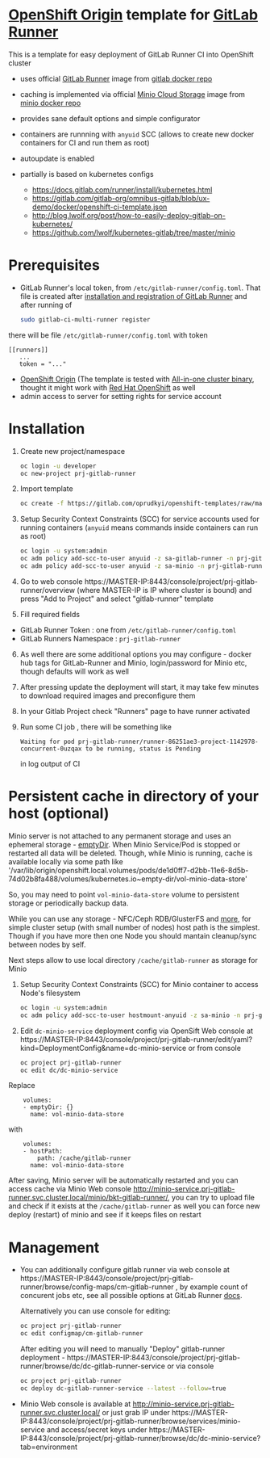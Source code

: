 [OpenShift Origin](https://www.openshift.org/) template for [GitLab Runner](https://gitlab.com/gitlab-org/gitlab-ci-multi-runner)
==============

This is a template for easy deployment of GitLab Runner CI into OpenShift cluster 

 - uses official [GitLab Runner](https://gitlab.com/gitlab-org/gitlab-ci-multi-runner) image from [gitlab docker repo](https://hub.docker.com/r/gitlab/gitlab-runner/) 
 - caching is implemented via official [Minio Cloud Storage](https://www.minio.io/) image from [minio docker repo](https://hub.docker.com/r/minio/minio/)
 - provides sane default options and simple configurator
 - containers are runnning with `anyuid` SCC (allows to create new docker containers for CI and run them as root)
 - autoupdate is enabled 
 - partially is based on kubernetes configs 
	
	- https://docs.gitlab.com/runner/install/kubernetes.html
	- https://gitlab.com/gitlab-org/omnibus-gitlab/blob/ux-demo/docker/openshift-ci-template.json
	- http://blog.lwolf.org/post/how-to-easily-deploy-gitlab-on-kubernetes/
	- https://github.com/lwolf/kubernetes-gitlab/tree/master/minio

Prerequisites 
==============

 - GitLab Runner's local token, from `/etc/gitlab-runner/config.toml`. That file is created after 
 [installation and registration of GitLab Runner](https://docs.gitlab.com/runner/install/)
 and after running of 
	```sh
	sudo gitlab-ci-multi-runner register
	```
 there will be file `/etc/gitlab-runner/config.toml` with token 
 ```
[[runners]]
	...
	token = "..."
 ```

 - [OpenShift Origin](https://www.openshift.org/) (The template is tested with [All-in-one cluster binary](https://github.com/openshift/origin/blob/master/docs/cluster_up_down.md), thought it might work with [Red Hat OpenShift](https://www.openshift.com/) as well
 - admin access to server for setting rights for service account 


Installation
==============

1. Create new project/namespace 

	```sh
	oc login -u developer
	oc new-project prj-gitlab-runner
	```

2. Import template

	```sh
	oc create -f https://gitlab.com/oprudkyi/openshift-templates/raw/master/gitlab-runner/gitlab-runner.yaml -n prj-gitlab-runner
	```

3. Setup Security Context Constraints (SCC) for service accounts used for running containers (`anyuid` means commands inside containers can run as root)

	```sh
	oc login -u system:admin
	oc adm policy add-scc-to-user anyuid -z sa-gitlab-runner -n prj-gitlab-runner
	oc adm policy add-scc-to-user anyuid -z sa-minio -n prj-gitlab-runner
	```

4. Go to web console https://MASTER-IP:8443/console/project/prj-gitlab-runner/overview (where MASTER-IP is IP where cluster is bound) and press "Add to Project" and select "gitlab-runner" template

5. Fill required fields
  - GitLab Runner Token : one from `/etc/gitlab-runner/config.toml`
  - GitLab Runners Namespace : `prj-gitlab-runner`

6. As well there are some additional options you may configure - docker hub tags for GitLab-Runner and Minio, login/password for Minio etc, though defaults will work as well

7. After pressing update the deployment will start, it may take few minutes to download required images and preconfigure them 

8. In your Gitlab Project check "Runners" page to have runner activated 

9. Run some CI job , there will be something like 

	```
	Waiting for pod prj-gitlab-runner/runner-86251ae3-project-1142978-concurrent-0uzqax to be running, status is Pending
	```
	in log output of CI 


Persistent cache in directory of your host (optional)
==============

Minio server is not attached to any permanent storage and uses an ephemeral storage - [emptyDir](http://kubernetes.io/docs/user-guide/volumes/#emptydir). When Minio Service/Pod is stopped or restarted all data will be deleted. 
Though, while Minio is running, cache is available locally via some path like '/var/lib/origin/openshift.local.volumes/pods/de1d0ff7-d2bb-11e6-8d5b-74d02b8fa488/volumes/kubernetes.io~empty-dir/vol-minio-data-store'

So, you may need to point `vol-minio-data-store` volume to persistent storage or periodically backup data.

While you can use any storage - NFC/Ceph RDB/GlusterFS and [more](https://docs.openshift.org/latest/install_config/persistent_storage/index.html), 
for simple cluster setup (with small number of nodes) host path is the simplest. Though if you have more then one Node you should mantain cleanup/sync between nodes by self. 

Next steps allow to use local directory `/cache/gitlab-runner` as storage for Minio 

1. Setup Security Context Constraints (SCC) for Minio container to access Node's filesystem

	```sh
	oc login -u system:admin
	oc adm policy add-scc-to-user hostmount-anyuid -z sa-minio -n prj-gitlab-runner
	```
3. Edit `dc-minio-service` deployment config via OpenSift Web console 
at https://MASTER-IP:8443/console/project/prj-gitlab-runner/edit/yaml?kind=DeploymentConfig&name=dc-minio-service 
or from console 
	```sh
	oc project prj-gitlab-runner
	oc edit dc/dc-minio-service
	```

  Replace 
  ```
      volumes:
      - emptyDir: {}
        name: vol-minio-data-store
  ```

  with 
  ```
      volumes:
      - hostPath: 
          path: /cache/gitlab-runner
        name: vol-minio-data-store
  ```

  After saving, Minio server will be automatically restarted and you can access cache via 
  Minio Web console http://minio-service.prj-gitlab-runner.svc.cluster.local/minio/bkt-gitlab-runner/, 
  you can try to upload file and check if it exists at the `/cache/gitlab-runner`
  as well you can force new deploy (restart) of minio and see if it keeps files on restart


Management
==============

- You can additionally configure gitlab runner via web console at https://MASTER-IP:8443/console/project/prj-gitlab-runner/browse/config-maps/cm-gitlab-runner , by example count of concurent jobs etc, see all possible options at GitLab Runner [docs](https://docs.gitlab.com/runner/configuration/advanced-configuration.html).

	Alternatively you can use console for editing:
	```sh
	oc project prj-gitlab-runner
	oc edit configmap/cm-gitlab-runner
	```

	After editing you will need to manually "Deploy" gitlab-runner deployment - https://MASTER-IP:8443/console/project/prj-gitlab-runner/browse/dc/dc-gitlab-runner-service or via console 
	```sh
	oc project prj-gitlab-runner
	oc deploy dc-gitlab-runner-service --latest --follow=true
	```

- Minio Web console is available at http://minio-service.prj-gitlab-runner.svc.cluster.local/ or just grab IP under https://MASTER-IP:8443/console/project/prj-gitlab-runner/browse/services/minio-service and access/secret keys under https://MASTER-IP:8443/console/project/prj-gitlab-runner/browse/dc/dc-minio-service?tab=environment

